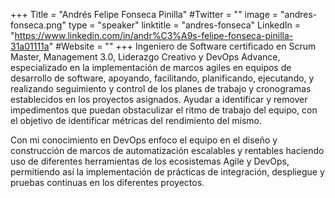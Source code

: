 +++
Title = "Andrés Felipe Fonseca Pinilla"
#Twitter = ""
image = "andres-fonseca.png"
type = "speaker"
linktitle = "andres-fonseca"
LinkedIn = "https://www.linkedin.com/in/andr%C3%A9s-felipe-fonseca-pinilla-31a01111a"
#Website = ""
+++
Ingeniero de Software certificado en Scrum Master, Management 3.0, Liderazgo Creativo y DevOps Advance, especializado en la implementación de marcos agiles en equipos de desarrollo de software, apoyando, facilitando, planificando, ejecutando, y realizando seguimiento y control de los planes de trabajo y cronogramas establecidos en los proyectos asignados. Ayudar a identificar y remover impedimentos que puedan obstaculizar el ritmo de trabajo del equipo, con el objetivo de identificar métricas del rendimiento del mismo. 

Con mi conocimiento en DevOps enfoco el equipo en el diseño y construcción de marcos de automatización escalables y rentables haciendo uso de diferentes herramientas de los ecosistemas Agile y DevOps, permitiendo así la implementación de prácticas de integración, despliegue y pruebas continuas en los diferentes proyectos. 





